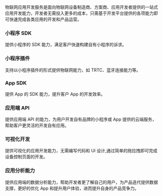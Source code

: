 

物联网应用开发服务是面向物联网设备制造商、方案商、应用开发者提供的一站式应用开发能力，开发者无需投入更多的成本，只需基于开发平台提供的各项能力即可快速完成各类应用的开发和产品运营。

### 小程序 SDK

提供小程序的 SDK 能力，满足客户快速构建自有小程序的诉求。

### 小程序插件

支持以小程序插件的形式提供物联网能力，如 TRTC、蓝牙连接能力等。

###  App SDK

提供 App 的 SDK 能力，提升客户 App 的开发效率。

### 应用端 API

提供应用端 API 的能力，为用户开发自有品牌的小程序或 App 提供的云端服务，帮助客户更灵活的开发自有应用。

### 可视化开发

提供可视化的应用开发能力，无需编写代码和 UI 设计,通过简单的拖拉拽即可完成设备控制页面的开发。

### 应用分析能力

提供应用端的数据分析能力，帮助开发者更了解自己的用户，为产品迭代提供数据支撑，更好的优化 App 和提升用户体验，进而提升自身的产品竞争力。


